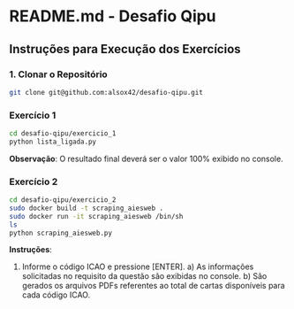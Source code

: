 # README.md - Desafio Qipu

## Instruções para Execução dos Exercícios

### 1. Clonar o Repositório

```bash
git clone git@github.com:alsox42/desafio-qipu.git
```

### Exercício 1

```bash
cd desafio-qipu/exercicio_1
python lista_ligada.py
```

**Observação**: O resultado final deverá ser o valor 100% exibido no console.

### Exercício 2

```bash
cd desafio-qipu/exercicio_2
sudo docker build -t scraping_aiesweb .
sudo docker run -it scraping_aiesweb /bin/sh
ls
python scraping_aiesweb.py
```

**Instruções**:

1. Informe o código ICAO e pressione [ENTER].
   a) As informações solicitadas no requisito da questão são exibidas no console.
   b) São gerados os arquivos PDFs referentes ao total de cartas disponíveis para cada código ICAO.